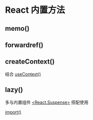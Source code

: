# React 内置方法

## memo()

## forwardref()

## createContext()

结合 [useContext()](../built-in-hooks/index.md#usecontext)

## lazy()

多与内置组件 [<React.Suspense>](./components.md#suspense) 搭配使用

[import()](/notes/web-front-end/javascript/module-dev/es-module.md#import)

